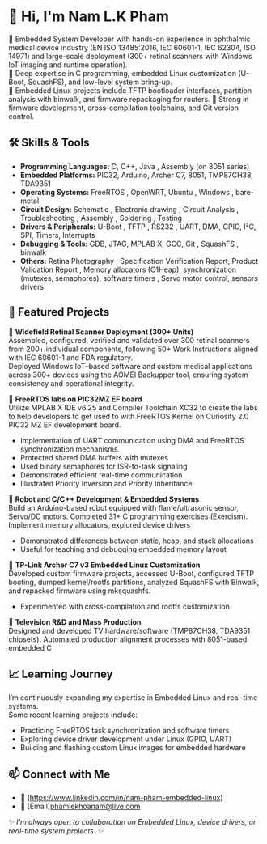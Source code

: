 # 👋 Hi, I'm Nam L.K Pham

🔹 Embedded System Developer with hands-on experience in ophthalmic medical device industry (EN ISO 13485:2016, IEC 60601-1, IEC 62304, ISO 14971) and large-scale deployment (300+ retinal scanners with Windows IoT imaging and runtime operation).  
🔹 Deep expertise in C programming, embedded Linux customization (U-Boot, SquashFS), and low-level system bring-up.  
🔹 Embedded Linux projects include TFTP bootloader interfaces, partition analysis with binwalk, and firmware repackaging for routers.
🔹 Strong in firmware development, cross-compilation toolchains, and Git version control.

## 🛠️ Skills & Tools

- **Programming Languages:** C, C++, Java  , Assembly (on 8051 series)
- **Embedded Platforms:** PIC32, Arduino, Archer C7, 8051, TMP87CH38, TDA9351  
- **Operating Systems:** FreeRTOS , OpenWRT, Ubuntu , Windows , bare-metal
- **Circuit Design:** Schematic , Electronic drawing , Circuit Analysis , Troubleshooting , Assembly , Soldering , Testing
- **Drivers & Peripherals:** U-Boot , TFTP , RS232 , UART, DMA, GPIO, I²C, SPI, Timers, Interrupts  
- **Debugging & Tools:** GDB, JTAG, MPLAB X, GCC, Git , SquashFS , binwalk
- **Others:** Retina Photography , Specification Verification Report, Product Validation Report , Memory allocators (O1Heap), synchronization (mutexes, semaphores), software timers , Servo motor control, sensors drivers  

## 📂 Featured Projects

🔹 **Widefield Retinal Scanner Deployment (300+ Units)**  
Assembled, configured, verified and validated over 300 retinal scanners from 200+ individual components, following 50+ Work Instructions aligned with IEC 60601-1 and FDA regulatory.  
Deployed Windows IoT–based software and custom medical applications across 300+ devices using the AOMEI Backupper tool, ensuring system consistency and operational integrity.

🔹 **FreeRTOS labs on PIC32MZ EF board**  
Utilize MPLAB X IDE v6.25 and Compiler Toolchain XC32 to create the labs to help developers to get used to with FreeRTOS Kernel on Curiosity 2.0 PIC32 MZ EF development board.  
- Implementation of UART communication using DMA and FreeRTOS synchronization mechanisms.  
- Protected shared DMA buffers with mutexes  
- Used binary semaphores for ISR-to-task signaling
- Demonstrated efficient real-time communication
- Illustrated Priority Inversion and Priority Inheritance  

🔹 **Robot and C/C++ Development & Embedded Systems**  
Build an Arduino-based robot equipped with flame/ultrasonic sensor, Servo/DC motors.
Completed 31+ C programming exercises (Exercism).
Implement memory allocators, explored device drivers
- Demonstrated differences between static, heap, and stack allocations  
- Useful for teaching and debugging embedded memory layout  

🔹 **TP-Link Archer C7 v3 Embedded Linux Customization**  
Developed custom firmware projects, accessed U-Boot, configured TFTP booting, dumped kernel/rootfs partitions, analyzed SquashFS with Binwalk, and repacked firmware using mksquashfs. 
- Experimented with cross-compilation and rootfs customization  


🔹 **Television R&D and Mass Production**  
Designed and developed TV hardware/software (TMP87CH38, TDA9351 chipsets). 
Automated production alignment processes with 8051-based embedded C  

## 📈 Learning Journey

I’m continuously expanding my expertise in Embedded Linux and real-time systems.  
Some recent learning projects include:  
- Practicing FreeRTOS task synchronization and software timers  
- Exploring device driver development under Linux (GPIO, UART)  
- Building and flashing custom Linux images for embedded hardware  


## 📫 Connect with Me

- 🔗 (https://www.linkedin.com/in/nam-pham-embedded-linux) 
- 📧 [Email]phamlekhoanam@live.com  

✨ *I’m always open to collaboration on Embedded Linux, device drivers, or real-time system projects.* ✨

